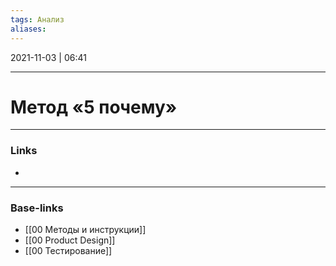 ```yaml
---
tags: Анализ
aliases:
---
```

2021-11-03 | 06:41
___

# Метод «5 почему»

___
### Links
- 

___
### Base-links
- [[00 Методы и инструкции]]
- [[00 Product Design]]
- [[00 Тестирование]]


